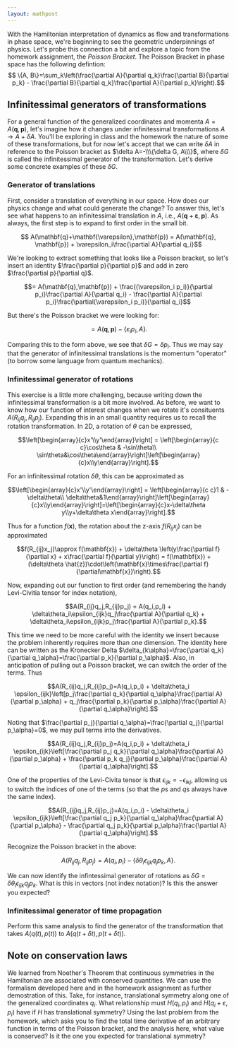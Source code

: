 ```yaml
---
layout: mathpost
---
```


With the Hamiltonian interpretation of dynamics as flow and transformations in phase space, we're beginning to see the geometric underpinnings of physics. Let's probe this connection a bit and explore a topic from the homework assignment, the _Poisson Bracket_. The Poisson Bracket in phase space has the following defintion:
$$
\{A, B\}=\sum_k\left(\frac{\partial A}{\partial q_k}\frac{\partial B}{\partial p_k} - \frac{\partial B}{\partial q_k}\frac{\partial A}{\partial p_k}\right).$$

## Infinitessimal generators of transformations
For a general function of the generalized coordinates and momenta $A=A(\mathbf{q},\mathbf{p})$, let's imagine how it changes under infinitessimal transformations $A\to A+\delta A$. You'll be exploring in class and the homework the nature of some of these transformations, but for now let's accept that we can write $\delta A$ in reference to the Poisson bracket as $\delta A=-\\\{\delta G, A\\\}$, where $\delta G$ is called the infinitessimal generator of the transformation. Let's derive some concrete examples of these $\delta G$.

### Generator of translations
First, consider a translation of everything in our space. How does our physics change and what could generate the change? To answer this, let's see what happens to an infinitessimal translation in $A$, i.e., $A(\mathbf{q}+\mathbf{\varepsilon}, \mathbf{p})$. As always, the first step is to expand to first order in the small bit.

$$
A(\mathbf{q}+\mathbf{\varepsilon},\mathbf{p}) = A(\mathbf{q}, \mathbf{p}) + \varepsilon_i\frac{\partial A}{\partial q_i}$$

We're looking to extract something that looks like a Poisson bracket, so let's insert an identity $\frac{\partial p}{\partial p}$ and add in zero $\frac{\partial p}{\partial q}$.

$$= A(\mathbf{q},\mathbf{p}) + \frac{(\varepsilon_i p_i)}{\partial p_i}\frac{\partial A}{\partial q_i} - \frac{\partial A}{\partial p_i}\frac{\partial(\varepsilon_i p_i)}{\partial q_i}$$

But there's the Poisson bracket we were looking for:

$$= A(\mathbf{q},\mathbf{p}) - \{\varepsilon_i p_i, A\}.$$

Comparing this to the form above, we see that $\delta G=\delta p_i$. Thus we may say that the generator of infinitessimal translations is the momentum "operator" (to borrow some language from quantum mechanics).

### Infinitessimal generator of rotations
This exercise is a little more challenging, because writing down the infinitessimal transformation is a bit more involved. As before, we want to know how our function of interest changes when we rotate it's consituents $A(R_{ij}q_j,R_{ij}p_j)$. Expanding this in an small quantity requires us to recall the rotation transformation. In 2D, a rotation of $\theta$ can be expressed,

$$\left[\begin{array}{c}x'\\y'\end{array}\right] = \left[\begin{array}{c c}\cos\theta & -\sin\theta\\ \sin\theta&\cos\theta\end{array}\right]\left[\begin{array}{c}x\\y\end{array}\right].$$

For an infinitessimal rotation $\delta\theta$, this can be approximated as

$$\left[\begin{array}{c}x'\\y'\end{array}\right] = \left[\begin{array}{c c}1 & -\delta\theta\\ \delta\theta&1\end{array}\right]\left[\begin{array}{c}x\\y\end{array}\right]=\left[\begin{array}{c}x-\delta\theta y\\y+\delta\theta x\end{array}\right].$$

Thus for a function $f(\mathbf{x})$, the rotation about the z-axis $f(R_{ij}x_j)$ can be approximated

$$f(R_{ij}x_j)\approx f(\mathbf{x}) + \delta\theta \left(y\frac{\partial f}{\partial x} + x\frac{\partial f}{\partial y}\right) = f(\mathbf{x}) + (\delta\theta \hat{z})\cdot\left(\mathbf{x}\times\frac{\partial f}{\partial\mathbf{x}}\right).$$

Now, expanding out our function to first order (and remembering the handy Levi-Civitia tensor for index notation),

$$A(R_{ij}q_j,R_{ij}p_j) = A(q_i,p_i) + \delta\theta_i\epsilon_{ijk}q_j\frac{\partial A}{\partial q_k} + \delta\theta_i\epsilon_{ijk}p_j\frac{\partial A}{\partial p_k}.$$

This time we need to be more careful with the identity we insert because the problem inherently requires more than one dimension. The identity here can be written as the Kronecker Delta $\delta_{k\alpha}=\frac{\partial q_k}{\partial q_\alpha}=\frac{\partial p_k}{\partial p_\alpha}$. Also, in anticipation of pulling out a Poisson bracket, we can switch the order of the terms. Thus

$$A(R_{ij}q_j,R_{ij}p_j)=A(q_i,p_i) + \delta\theta_i \epsilon_{ijk}\left[p_j\frac{\partial q_k}{\partial q_\alpha}\frac{\partial A}{\partial p_\alpha} + q_j\frac{\partial p_k}{\partial p_\alpha}\frac{\partial A}{\partial q_\alpha}\right].$$

Noting that $\frac{\partial p_j}{\partial q_\alpha}=\frac{\partial q_j}{\partial p_\alpha}=0$, we may pull terms into the derivatives.

$$A(R_{ij}q_j,R_{ij}p_j)=A(q_i,p_i) + \delta\theta_i \epsilon_{ijk}\left[\frac{\partial p_j q_k}{\partial q_\alpha}\frac{\partial A}{\partial p_\alpha} + \frac{\partial p_k q_j}{\partial p_\alpha}\frac{\partial A}{\partial q_\alpha}\right].$$

One of the properties of the Levi-Civita tensor is that $\epsilon_{ijk}=-\epsilon_{ikj}$, allowing us to switch the indices of one of the terms (so that the $p$s and $q$s always have the same index). 

$$A(R_{ij}q_j,R_{ij}p_j)=A(q_i,p_i) - \delta\theta_i \epsilon_{ijk}\left[\frac{\partial q_j p_k}{\partial q_\alpha}\frac{\partial A}{\partial p_\alpha} - \frac{\partial q_j p_k}{\partial p_\alpha}\frac{\partial A}{\partial q_\alpha}\right].$$

Recognize the Poisson bracket in the above:

$$A(R_{ij}q_j,R_{ij}p_j)=A(q_i,p_i) - \{\delta\theta_i\epsilon_{ijk}q_jp_k, A\}.$$

We can now identify the infintessimal generator of rotations as $\delta G=\delta\theta_i\epsilon_{ijk}q_jp_k$. What is this in vectors (not index notation)? Is this the answer you expected?

### Infinitessimal generator of time propagation
Perform this same analysis to find the generator of the transformation that takes $A\left(q(t),p(t)\right)$ to $A\left(q(t+\delta t),p(t+\delta t)\right)$.

## Note on conservation laws
We learned from Noether's Theorem that continuous symmetries in the Hamiltonian are associated with conserved quantities. We can use the formalism developed here and in the homework assignment as further demostration of this. Take, for instance, translational symmetry along one of the generalized coordinates $q_i$. What relationship must $H(q_i,p_i)$ and $H(q_i+\varepsilon,p_i)$ have if $H$ has translational symmetry? Using the last problem from the homework, which asks you to find the total time derivative of an arbitrary function in terms of the Poisson bracket, and the analysis here, what value is conserved? Is it the one you expected for translational symmetry?
